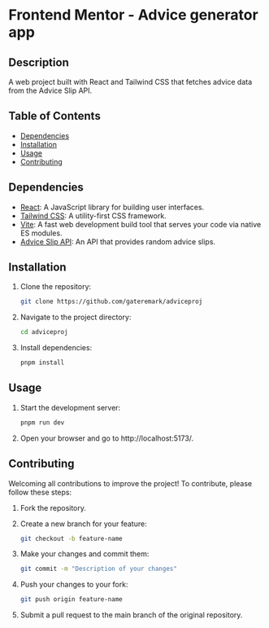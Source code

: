 # Frontend Mentor - Advice generator app

## Description

A web project built with React and Tailwind CSS that fetches advice data from the Advice Slip API.

## Table of Contents

- [Dependencies](#dependencies)
- [Installation](#installation)
- [Usage](#usage)
- [Contributing](#contributing)


## Dependencies

- [React](https://react.dev/): A JavaScript library for building user interfaces.
- [Tailwind CSS](https://tailwindcss.com/): A utility-first CSS framework.
- [Vite](https://vitejs.dev/): A fast web development build tool that serves your code via native ES modules.
- [Advice Slip API](https://api.adviceslip.com/): An API that provides random advice slips.


## Installation

1. Clone the repository:

   ```bash
   git clone https://github.com/gateremark/adviceproj
   ```

2. Navigate to the project directory:
   ```bash
   cd adviceproj
   ```
   
3. Install dependencies:
   ```bash
   pnpm install
   ```


## Usage

1. Start the development server:

   ```bash
   pnpm run dev
   ```

2. Open your browser and go to http://localhost:5173/.


## Contributing

Welcoming all contributions to improve the project! To contribute, please follow these steps:

1. Fork the repository.
  
2. Create a new branch for your feature:
   ```bash
   git checkout -b feature-name
   ```
   
3. Make your changes and commit them:
   ```bash
   git commit -m "Description of your changes"
   ```
   
4. Push your changes to your fork:
   ```bash
   git push origin feature-name
   ```
   
5. Submit a pull request to the main branch of the original repository.
